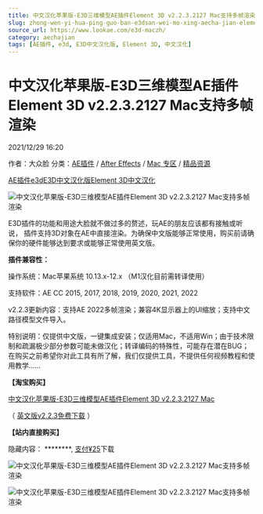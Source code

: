 ```yaml
---
title: 中文汉化苹果版-E3D三维模型AE插件Element 3D v2.2.3.2127 Mac支持多帧渲染
slug: zhong-wen-yi-hua-ping-guo-ban-e3dsan-wei-mo-xing-aecha-jian-element-3d-v2-2-3-2127-maczhi-chi-duo-zheng-xuan-ran
source_url: https://www.lookae.com/e3d-maczh/
category: aechajian
tags: [AE插件, e3d, E3D中文汉化版, Element 3D, 中文汉化]
---
```

# 中文汉化苹果版-E3D三维模型AE插件Element 3D v2.2.3.2127 Mac支持多帧渲染

2021/12/29 16:20

作者：大众脸
分类：[AE插件](https://www.lookae.com/after-effects/aechajian/) / [After Effects](https://www.lookae.com/after-effects/) / [Mac 专区](https://www.lookae.com/mac-osx/) / [精品资源](https://www.lookae.com/fufei/)

[AE插件](https://www.lookae.com/tag/ae%e6%8f%92%e4%bb%b6/)[e3d](https://www.lookae.com/tag/e3d/)[E3D中文汉化版](https://www.lookae.com/tag/e3d%e4%b8%ad%e6%96%87%e6%b1%89%e5%8c%96%e7%89%88/)[Element 3D](https://www.lookae.com/tag/element-3d/)[中文汉化](https://www.lookae.com/tag/%e4%b8%ad%e6%96%87%e6%b1%89%e5%8c%96/)

![中文汉化苹果版-E3D三维模型AE插件Element 3D v2.2.3.2127 Mac支持多帧渲染](https://www.lookae.com/wp-content/uploads/2021/11/E3D-MACZH.jpg "中文汉化苹果版-E3D三维模型AE插件Element 3D v2.2.3.2127 Mac支持多帧渲染-LookAE.com")

E3D插件的功能和用途大脸就不做过多的赘述，玩AE的朋友应该都有接触或听说， 插件支持3D对象在AE中直接渲染。为确保中文版能够正常使用，购买前请确保你的硬件能够达到要求或能够正常使用英文版。

**插件兼容性：**

操作系统：Mac苹果系统 10.13.x-12.x （M1汉化目前需转译使用）

支持软件：AE CC 2015, 2017, 2018, 2019, 2020, 2021, 2022

v2.2.3更新内容：支持AE 2022多帧渲染；兼容4K显示器上的UI缩放；支持中文路径模型文件导入。

特别说明：仅提供中文版，一键集成安装；仅适用Mac，不适用Win；由于技术限制和疏漏极少部分参数可能未做汉化；转译编码的特殊性，可能存在潜在BUG；在购买之前希望你对此工具有所了解，我们仅提供工具，不提供任何视频教程和使用教学……

**【淘宝购买】**

[中文汉化苹果版-E3D三维模型AE插件Element 3D v2.2.3.2](https://item.taobao.com/item.htm?id=660752747644)[1](https://item.taobao.com/item.htm?id=660752747644)[27 Mac](https://item.taobao.com/item.htm?id=660752747644)

（ [英文版v2.2.3免费下载](https://www.lookae.com/mac-e3d223/) ）

**【站内直接购买】**

隐藏内容：
\*\*\*\*\*\*\*\*,
[支付¥25](https://www.lookae.com/wp-login.php?redirect_to=https%3A%2F%2Fwww.lookae.com%2Fe3d-maczh%2F)下载

![中文汉化苹果版-E3D三维模型AE插件Element 3D v2.2.3.2127 Mac支持多帧渲染](https://img.alicdn.com/imgextra/i4/705956171/O1CN01mfcQuA1vSMrp2Gf6q_!!705956171.jpg "中文汉化苹果版-E3D三维模型AE插件Element 3D v2.2.3.2127 Mac支持多帧渲染-LookAE.com")

![中文汉化苹果版-E3D三维模型AE插件Element 3D v2.2.3.2127 Mac支持多帧渲染](https://img.alicdn.com/imgextra/i2/705956171/O1CN014r6FmZ1vSMq5M7wIk_!!705956171.jpg "中文汉化苹果版-E3D三维模型AE插件Element 3D v2.2.3.2127 Mac支持多帧渲染-LookAE.com")
